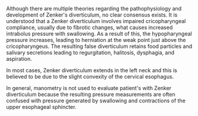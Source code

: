 Although there are multiple theories regarding the pathophysiology and development of Zenker's diverticulum, no clear consensus exists. It is understood that a Zenker diverticulum involves impaired cricopharyngeal compliance, usually due to fibrotic changes, what causes increased intrabolus pressure with swallowing. As a result of this, the hypopharyngeal pressure increases, leading to herniation at the weak point just above the cricopharyngeus. The resulting false diverticulum retains food particles and salivary secretions leading to regurgitation, halitosis, dysphagia, and aspiration.

In most cases, Zenker diverticulum extends in the left neck and this is believed to be due to the slight convexity of the cervical esophagus.

In general, manometry is not used to evaluate patient's with Zenker diverticulum because the resulting pressure measurements are often confused with pressure generated by swallowing and contractions of the upper esophageal sphincter.